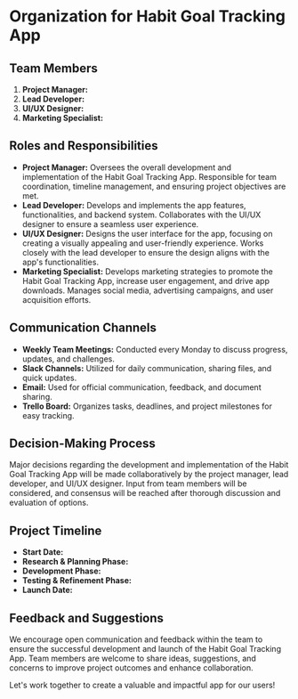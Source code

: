 # Organization for Habit Goal Tracking App

## Team Members
1. **Project Manager:** 
2. **Lead Developer:** 
3. **UI/UX Designer:**
4. **Marketing Specialist:** 

## Roles and Responsibilities
- **Project Manager:** Oversees the overall development and implementation of the Habit Goal Tracking App. Responsible for team coordination, timeline management, and ensuring project objectives are met.
- **Lead Developer:** Develops and implements the app features, functionalities, and backend system. Collaborates with the UI/UX designer to ensure a seamless user experience.
- **UI/UX Designer:** Designs the user interface for the app, focusing on creating a visually appealing and user-friendly experience. Works closely with the lead developer to ensure the design aligns with the app's functionalities.
- **Marketing Specialist:** Develops marketing strategies to promote the Habit Goal Tracking App, increase user engagement, and drive app downloads. Manages social media, advertising campaigns, and user acquisition efforts.

## Communication Channels
- **Weekly Team Meetings:** Conducted every Monday to discuss progress, updates, and challenges.
- **Slack Channels:** Utilized for daily communication, sharing files, and quick updates.
- **Email:** Used for official communication, feedback, and document sharing.
- **Trello Board:** Organizes tasks, deadlines, and project milestones for easy tracking.

## Decision-Making Process
Major decisions regarding the development and implementation of the Habit Goal Tracking App will be made collaboratively by the project manager, lead developer, and UI/UX designer. Input from team members will be considered, and consensus will be reached after thorough discussion and evaluation of options.

## Project Timeline
- **Start Date:** 
- **Research & Planning Phase:** 
- **Development Phase:** 
- **Testing & Refinement Phase:** 
- **Launch Date:** 

## Feedback and Suggestions
We encourage open communication and feedback within the team to ensure the successful development and launch of the Habit Goal Tracking App. Team members are welcome to share ideas, suggestions, and concerns to improve project outcomes and enhance collaboration.

Let's work together to create a valuable and impactful app for our users!
